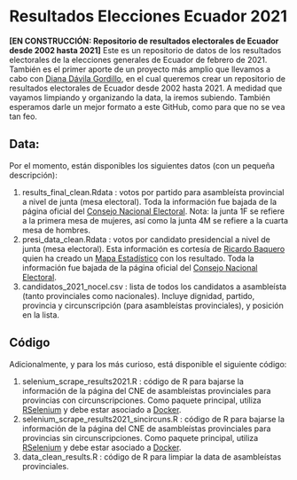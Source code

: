 # Resultados Elecciones Ecuador 2021 # 

**[EN CONSTRUCCIÓN: Repositorio de resultados electorales de Ecuador desde 2002 hasta 2021]** Este es un repositorio de datos de los resultados electorales de la elecciones generales de Ecuador de febrero de 2021. También es el primer aporte de un proyecto más amplio que llevamos a cabo con [Diana Dávila Gordillo](https://twitter.com/DiDavilaG), en el cual queremos crear un repositorio de resultados electorales de Ecuador desde 2002 hasta 2021. A medidad que vayamos limpiando y organizando la data, la iremos subiendo. También esperamos darle un mejor formato a este GitHub, como para que no se vea tan feo. 

## Data: ##
Por el momento, están disponibles los siguientes datos (con un pequeña descripción):

1. results_final_clean.Rdata : votos por partido para asambleísta provincial a nivel de junta (mesa electoral). Toda la información fue bajada de la página oficial del [Consejo Nacional Electoral](https://resultados.cne.gob.ec/). Nota: la junta 1F se refiere a la primera mesa de mujeres, así como la junta 4M se refiere a la cuarta mesa de hombres. 
2. presi_data_clean.Rdata : votos por candidato presidencial a nivel de junta (mesa electoral). Esta información es cortesía de [Ricardo Baquero](https://twitter.com/RocordoB) quien ha creado un [Mapa Estadístico](https://github.com/RickyTB/elecciones-2021) con los resultado. Toda la información fue bajada de la página oficial del [Consejo Nacional Electoral](https://resultados.cne.gob.ec/).
3. candidatos_2021_nocel.csv : lista de todos los candidatos a asambleísta (tanto provinciales como nacionales). Incluye dignidad, partido, provincia y circunscripción (para asambleístas provinciales), y posición en la lista. 

## Código ##
Adicionalmente, y para los más curioso, está disponible el siguiente código:

1. selenium_scrape_results2021.R : código de R para bajarse la información de la página del CNE de asambleístas provinciales para provincias con circunscripciones. Como paquete principal, utiliza [RSelenium](https://cran.r-project.org/web/packages/RSelenium/index.html) y debe estar asociado a [Docker](https://www.docker.com/).
2. selenium_scrape_results2021_sincircuns.R : código de R para bajarse la información de la página del CNE de asambleístas provinciales para provincias sin circunscripciones. Como paquete principal, utiliza [RSelenium](https://cran.r-project.org/web/packages/RSelenium/index.html) y debe estar asociado a [Docker](https://www.docker.com/). 
3. data_clean_results.R : código de R para limpiar la data de asambleístas provinciales. 
 
